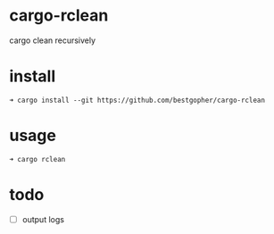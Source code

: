 # cargo-rclean
cargo clean recursively

# install
```shell
➜ cargo install --git https://github.com/bestgopher/cargo-rclean
```

# usage
```shell
➜ cargo rclean
```

# todo
- [ ] output logs